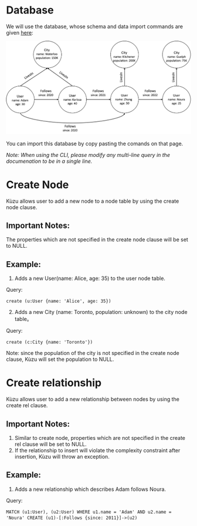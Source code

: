 # Database
We will use the database, whose schema and data import commands are given [here](example-database.md):

<img src="../query-clauses/running-example.png" width="800">

You can import this database by copy pasting the comands on that page. 

*Note: When using the CLI, please modify any multi-line query in the documenation to be in a single line.*
# Create Node
Kùzu allows user to add a new node to a node table by using the create node clause.

## Important Notes:
The properties which are not specified in the create node clause will be set to NULL.
## Example:
1. Adds a new User(name: Alice, age: 35) to the user node table.

Query:
```
create (u:User {name: 'Alice', age: 35})
```

2. Adds a new City (name: Toronto, population: unknown) to the city node table。

Query:
```
create (c:City {name: 'Toronto'})
```
Note: since the population of the city is not specified in the create node clause, Kùzu will set the population to NULL.

# Create relationship
Kùzu allows user to add a new relationship between nodes by using the create rel clause.

## Important Notes:
1. Similar to create node, properties which are not specified in the create rel clause will be set to NULL.
2. If the relationship to insert will violate the complexity constraint after insertion, Kùzu will throw an exception.
## Example:
1. Adds a new relationship which describes Adam follows Noura.

Query:
```
MATCH (u1:User), (u2:User) WHERE u1.name = 'Adam' AND u2.name = 'Noura' CREATE (u1)-[:Follows {since: 2011}]->(u2)
```
